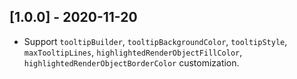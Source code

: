 ## [1.0.0] - 2020-11-20

* Support `tooltipBuilder`, `tooltipBackgroundColor`, `tooltipStyle`, `maxTooltipLines`,
  `highlightedRenderObjectFillColor`, `highlightedRenderObjectBorderColor` customization.
